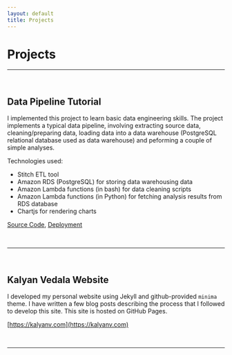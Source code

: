 ```yaml
---
layout: default
title: Projects
---
```

# Projects

---
&nbsp;

## Data Pipeline Tutorial

I implemented this project to learn basic data engineering skills.
The project implements a typical data pipeline, involving extracting
source data, cleaning/preparing data, loading data into a data warehouse
(PostgreSQL relational database used as data warehouse) and peforming
a couple of simple analyses.

Technologies used:
- Stitch ETL tool
- Amazon RDS (PostgreSQL) for storing data warehousing data
- Amazon Lambda functions (in bash) for data cleaning scripts
- Amazon Lambda functions (in Python)  for fetching analysis results from RDS database
- Chartjs for rendering charts

[Source Code](https://github.com/vedala/dataeng_wm), 
[Deployment](http://dataeng-walmart.s3-website-us-east-1.amazonaws.com/)

&nbsp;

---
&nbsp;

## Kalyan Vedala Website

I developed my personal website using Jekyll and github-provided
`minima` theme. I have written a few blog posts describing the process that
I followed to develop this site. This site is hosted on GitHub Pages.

[https://kalyanv.com](https://kalyanv.com)

&nbsp;

---
